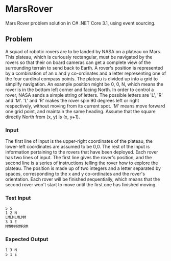 # MarsRover

Mars Rover problem solution in C# .NET Core 3.1, using event sourcing.

## Problem
A squad of robotic rovers are to be landed by NASA on a plateau on Mars.
This plateau, which is curiously rectangular, must be navigated by the rovers so that their on board
cameras can get a complete view of the surrounding terrain to send back to Earth.
A rover's position is represented by a combination of an x and y co-ordinates and a letter representing
one of the four cardinal compass points. The plateau is divided up into a grid to simplify navigation. An
example position might be 0, 0, N, which means the rover is in the bottom left corner and facing North.
In order to control a rover, NASA sends a simple string of letters. The possible letters are 'L', 'R' and 'M'.
'L' and 'R' makes the rover spin 90 degrees left or right respectively, without moving from its current
spot.
'M' means move forward one grid point, and maintain the same heading. Assume that the square
directly North from (x, y) is (x, y+1). 

### Input
The first line of input is the upper-right coordinates of the plateau, the lower-left coordinates are
assumed to be 0,0.
The rest of the input is information pertaining to the rovers that have been deployed. Each rover has
two lines of input. The first line gives the rover's position, and the second line is a series of instructions
telling the rover how to explore the plateau.
The position is made up of two integers and a letter separated by spaces, corresponding to the x and y
co-ordinates and the rover's orientation.
Each rover will be finished sequentially, which means that the second rover won't start to move until the
first one has finished moving. 



### Test Input
    5 5
    1 2 N 
    LMLMLMLMM 
    3 3 E 
    MMRMMRMRRM  

### Expected Output
    1 3 N
    5 1 E
